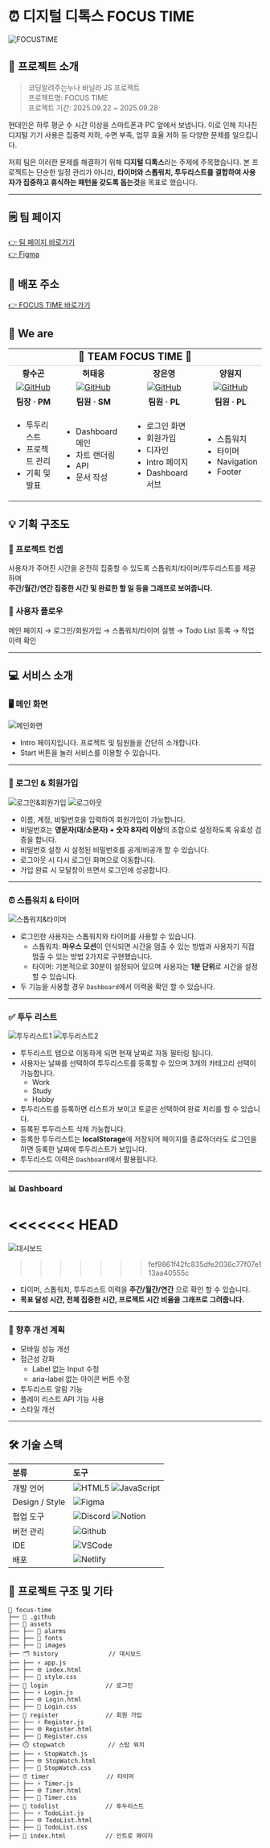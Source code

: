 # ⏰ 디지털 디톡스 FOCUS TIME

![FOCUSTIME](image-3.png)

## 📍 프로젝트 소개

> 코딩알려주는누나 바닐라 JS 프로젝트<br>
> 프로젝트명: FOCUS TIME<br>
> 프로젝트 기간: 2025.09.22 ~ 2025.09.28

현대인은 하루 평군 수 시간 이상을 스마트폰과 PC 앞에서 보냅니다.
이로 인해 지나친 디지털 기기 사용은 집중력 저하, 수면 부족, 업무 효율 저하 등 다양한 문제를 일으킵니다.

저희 팀은 이러한 문제를 해결하기 위해 **디지털 디톡스**라는 주제에 주목했습니다.
본 프로젝트는 단순한 일정 관리가 아니라, **타이머와 스톱워치, 투두리스트를 결합하여 사용자가 집중하고 휴식하는 패턴을 갖도록 돕는것**을 목표로 했습니다.

---

## 🗒️ 팀 페이지

[👉 팀 페이지 바로가기](https://www.notion.so/3-2757ec0bf68b80d78139df58a923e3b9)<br>
[👉 Figma](https://www.figma.com/design/YyIzuRmSY2iS2dzcPF4bAl/focus-time?node-id=0-1&t=CrHLqXgWMkKbRIfV-1)

## 🔗 배포 주소

[👉 FOCUS TIME 바로가기](https://js-focustime.netlify.app/)

## 👥 We are

<table>
  <tr>
    <td colspan="4" align="center" style="background-color:  padding: 15px; font-weight: bold; font-size: 20px; border-bottom: 2px solid #e1e4e8;">
      🚀 TEAM FOCUS TIME 🚀
    </td>
  </tr>
  <tr>
    <td align="center"><strong>황수곤</strong></td>
    <td align="center"><strong>허태웅</strong></td>
    <td align="center"><strong>장은영</strong></td>
    <td align="center"><strong>양원지</strong></td>
  </tr>

  <tr>
    <td align="center">
      <a href="https://github.com/sugonhwang" target="_blank" rel="noopener noreferrer">
        <img src="https://img.shields.io/badge/GitHub-000000?style=for-the-badge&logo=github&logoColor=white" alt="GitHub" />
      </a>
    </td>
    <td align="center">
      <a href="https://github.com/heotaewoong" target="_blank" rel="noopener noreferrer">
        <img src="https://img.shields.io/badge/GitHub-000000?style=for-the-badge&logo=github&logoColor=white" alt="GitHub" />
      </a>
    </td>
    <td align="center">
      <a href="https://github.com/skysas" target="_blank" rel="noopener noreferrer">
        <img src="https://img.shields.io/badge/GitHub-000000?style=for-the-badge&logo=github&logoColor=white" alt="GitHub" />
      </a>
    </td>
    <td align="center">
      <a href="https://github.com/wonjiyang" target="_blank" rel="noopener noreferrer">
        <img src="https://img.shields.io/badge/GitHub-000000?style=for-the-badge&logo=github&logoColor=white" alt="GitHub" />
      </a>
    </td>
  </tr>
  <tr>
    <td align="center"><strong>팀장 · PM</strong></td>
    <td align="center"><strong>팀원 · SM</strong></td>
    <td align="center"><strong>팀원 · PL</strong></td>
    <td align="center"><strong>팀원 · PL</strong></td>
  </tr>
  <tr>
    <td>
      <ul>
        <li>투두리스트</li>
        <li>프로젝트 관리</li>
        <li>기획 및 발표</li>
      <ul>
    </td>
    <td>
      <ul>
          <li>Dashboard 메인</li>
        <li>차트 랜더링</li>
        <li>API</li>
        <li>문서 작성</li>
      <ul>
    </td>
    <td>
      <ul>
         <li>로그인 화면</li>
        <li>회원가입</li>
        <li>디자인</li>
        <li>Intro 페이지</li>
        <li>Dashboard 서브</li>
      <ul>
    </td>
    <td>
      <ul>
        <li>스톱워치</li>
        <li>타이머</li>
        <li>Navigation</li>
        <li>Footer</li>
      <ul>
    </td>
  </tr>
</table>

## 💡 기획 구조도

### 🎯 프로젝트 컨셉

사용자가 주어진 시간을 온전히 집중할 수 있도록 스톱워치/타이머/투두리스트를 제공하며<br>
**주간/월간/연간 집중한 시간 및 완료한 할 일 등을 그래프로 보여줍니다.**

### 🔀 사용자 플로우

메인 페이지 → 로그인/회원가입 → 스톱워치/타이머 실행 → Todo List 등록 → 작업 이력 확인

---

## 💻 서비스 소개

### 🖥 메인 화면

![메인화면](https://github.com/user-attachments/assets/a8ea0a0a-2cfe-4779-a419-8c14cff0eb6d)

- Intro 페이지입니다. 프로젝트 및 팀원들을 간단히 소개합니다.
- Start 버튼을 눌러 서비스를 이용할 수 있습니다.

---

### 🔐 로그인 & 회원가입

![로그인&회원가입](https://github.com/user-attachments/assets/51d52100-4b0c-45d6-ac4d-0180f0512ee2)
![로그아웃](https://github.com/user-attachments/assets/558b2ccf-efee-477c-83bf-2018844c21df)

- 이름, 계정, 비밀번호을 입력하여 회원가입이 가능합니다.
- 비밀번호는 **영문자(대/소문자) + 숫자 8자리 이상**의 조합으로 설정하도록 유효성 검증을 합니다.
- 비밀번호 설정 시 설정된 비밀번호를 공개/비공개 할 수 있습니다.
- 로그아웃 시 다시 로그인 화며으로 이동합니다.
- 가입 완료 시 모달창이 뜨면서 로그인에 성공합니다.

---

### ⏰ 스톱워치 & 타이머

![스톱워치&타이머](https://github.com/user-attachments/assets/acfd906b-60bf-4be1-bb39-dcee31be2fdb)

- 로그인한 사용자는 스톱워치와 타이머를 사용할 수 있습니다.
  - 스톱워치: **마우스 모션**이 인식되면 시간을 멈출 수 있는 방법과 사용자기 직접 멈출 수 있는 방법 2가지로 구현했습니다.
  - 타이머: 기본적으로 30분이 설정되어 있으며 사용자는 **1분 단위**로 시간을 설정 할 수 있습니다.
- 두 기능을 사용할 경우 `Dashboard`에서 이력을 확인 할 수 있습니다.

---

### ✅ 투두 리스트

![투두리스트1](https://github.com/user-attachments/assets/8a6fca4f-bc6c-465e-a1fd-f8fa179aaedf)
![투두리스트2](https://github.com/user-attachments/assets/3870444d-bfe2-452c-bf63-64e367e062ee)

- 투두리스트 탭으로 이동하게 되면 현재 날짜로 자동 필터링 됩니다.
- 사용자는 날짜를 선택하여 투두리스트를 등록할 수 있으며 3개의 카테고리 선택이 가능합니다.
  - Work
  - Study
  - Hobby
- 투두리스트를 등록하면 리스트가 보이고 토글은 선택하여 완료 처리를 할 수 있습니다.
- 등록된 투두리스트 삭제 가능합니다.
- 등록한 투두리스트는 **localStorage**에 저장되어 페이지를 종료하더라도 로그인을 하면 등록한 날짜에 투두리스트가 보입니다.
- 투두리스트 이력은 `Dashboard`에서 활용됩니다.

---

### 📊 Dashboard

<<<<<<< HEAD
=======
![대시보드](https://github.com/user-attachments/assets/8d7eeb5a-3b2c-4cc8-adae-3e02f731c924)

>>>>>>> fef9861f42fc835dfe2036c77f07e113aa40555c
- 타이머, 스톱워치, 투두리스트 이력을 **주간/월간/연간** 으로 확인 할 수 있습니다.
- **목표 달성 시간, 전체 집중한 시간, 프로젝트 시간 비율을 그래프로 그려줍니다.**

---

### 📌 향후 개선 계획

- 모바일 성능 개선
- 접근성 강화
  - Label 없는 Input 수정
  - aria-label 없는 아이콘 버튼 수정
- 투두리스트 알람 기능
- 플레이 리스트 API 기능 사용
- 스타일 개선

---

## 🛠 기술 스택

|      <div align="left">분류</div>      | <div align="left">도구</div>                                                                                                                                                                                                           |
| :------------------------------------: | -------------------------------------------------------------------------------------------------------------------------------------------------------------------------------------------------------------------------------------- |
|   <div align="left">개발 언어</div>    | ![HTML5](https://img.shields.io/badge/html5-%23E34F26.svg?style=for-the-badge&logo=html5&logoColor=white) ![JavaScript](https://img.shields.io/badge/javascript-%23323330.svg?style=for-the-badge&logo=javascript&logoColor=%23F7DF1E) |
| <div align="left">Design / Style</div> | ![Figma](https://img.shields.io/badge/figma-F24E1E?style=for-the-badge&logo=figma&logoColor=white)                                                                                                                                     |
|   <div align="left">협업 도구</div>    | ![Discord](https://img.shields.io/badge/Discord-%235865F2?style=for-the-badge&logo=Discord&logoColor=white) ![Notion](https://img.shields.io/badge/Notion-%23000000?style=for-the-badge&logo=Notion&logoColor=white)                   |
|   <div align="left">버전 관리</div>    | ![Github](https://img.shields.io/badge/Github-%23181717?style=for-the-badge&logo=Github&logoColor=white)                                                                                                                               |
|      <div align="left">IDE</div>       | ![VSCode](https://img.shields.io/badge/VSCode-%232F80ED?style=for-the-badge&logoColor=white)                                                                                                                                           |
|      <div align="left">배포</div>      | ![Netlify](https://img.shields.io/badge/netlify-%23000000.svg?style=for-the-badge&logo=netlify&logoColor=#00C7B7)                                                                                                                      |

## 📂 프로젝트 구조 및 기타

```
📁 focus-time
├── 📁 .github
├── 📁 assets
├── ├── 📁 alarms
├── ├── 📁 fonts
├── ├── 📁 images
├── 🗂️ history              // 대시보드
├── ├── ⚡ app.js
├── ├── 🌐 index.html
├── ├── 🎨 style.css
├── 🔑 login                // 로그인
├── ├── ⚡ Login.js
├── ├── 🌐 Login.html
├── ├── 🎨 Login.css
├── 📝 register             // 회원 가입
├── ├── ⚡ Register.js
├── ├── 🌐 Register.html
├── ├── 🎨 Register.css
├── ⏱️ stopwatch            // 스탑 워치
├── ├── ⚡ StopWatch.js
├── ├── 🌐 StopWatch.html
├── ├── 🎨 StopWatch.css
├── ⏰ timer                // 타이머
├── ├── ⚡ Timer.js
├── ├── 🌐 Timer.html
├── ├── 🎨 Timer.css
├── 📒 todolist             // 투두리스트
├── ├── ⚡ TodoList.js
├── ├── 🌐 TodoList.html
├── ├── 🎨 TodoList.css
├── 📒 index.html           // 인트로 페이지
```
